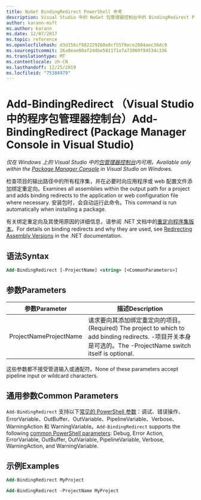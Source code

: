 ```yaml
---
title: NuGet BindingRedirect PowerShell 参考
description: Visual Studio 中的 NuGet 包管理器控制台中的 BindingRedirect PowerShell 命令参考。
author: karann-msft
ms.author: karann
ms.date: 12/07/2017
ms.topic: reference
ms.openlocfilehash: d3d156cf882229260e8cf55f8ece2804aec36dc9
ms.sourcegitcommit: 26a8eae00af2d4be581171e7a73009f94534c336
ms.translationtype: MT
ms.contentlocale: zh-CN
ms.lasthandoff: 12/25/2019
ms.locfileid: "75384979"
---
```

# <a name="add-bindingredirect-package-manager-console-in-visual-studio"></a><span data-ttu-id="bec2f-103">Add-BindingRedirect （Visual Studio 中的程序包管理器控制台）</span><span class="sxs-lookup"><span data-stu-id="bec2f-103">Add-BindingRedirect (Package Manager Console in Visual Studio)</span></span>

<span data-ttu-id="bec2f-104">*仅在 Windows 上的 Visual Studio 中的[包管理器控制台](../../consume-packages/install-use-packages-powershell.md)内可用。*</span><span class="sxs-lookup"><span data-stu-id="bec2f-104">*Available only within the [Package Manager Console](../../consume-packages/install-use-packages-powershell.md) in Visual Studio on Windows.*</span></span>

<span data-ttu-id="bec2f-105">检查项目的输出路径中的所有程序集，并在必要时向应用程序或 web 配置文件添加绑定重定向。</span><span class="sxs-lookup"><span data-stu-id="bec2f-105">Examines all assemblies within the output path for a project and adds binding redirects to the application or web configuration file where necessary.</span></span> <span data-ttu-id="bec2f-106">安装包时，会自动运行此命令。</span><span class="sxs-lookup"><span data-stu-id="bec2f-106">This command is run automatically when installing a package.</span></span>

<span data-ttu-id="bec2f-107">有关绑定重定向及其使用原因的详细信息，请参阅 .NET 文档中的[重定向程序集版本](/dotnet/framework/configure-apps/redirect-assembly-versions)。</span><span class="sxs-lookup"><span data-stu-id="bec2f-107">For details on binding redirects and why they are used, see [Redirecting Assembly Versions](/dotnet/framework/configure-apps/redirect-assembly-versions) in the .NET documentation.</span></span>

## <a name="syntax"></a><span data-ttu-id="bec2f-108">语法</span><span class="sxs-lookup"><span data-stu-id="bec2f-108">Syntax</span></span>

```ps
Add-BindingRedirect [-ProjectName] <string> [<CommonParameters>]
```

## <a name="parameters"></a><span data-ttu-id="bec2f-109">参数</span><span class="sxs-lookup"><span data-stu-id="bec2f-109">Parameters</span></span>

| <span data-ttu-id="bec2f-110">参数</span><span class="sxs-lookup"><span data-stu-id="bec2f-110">Parameter</span></span> | <span data-ttu-id="bec2f-111">描述</span><span class="sxs-lookup"><span data-stu-id="bec2f-111">Description</span></span> |
| --- | --- |
| <span data-ttu-id="bec2f-112">ProjectName</span><span class="sxs-lookup"><span data-stu-id="bec2f-112">ProjectName</span></span> | <span data-ttu-id="bec2f-113">请求要向其添加绑定重定向的项目。</span><span class="sxs-lookup"><span data-stu-id="bec2f-113">(Required) The project to which to add binding redirects.</span></span> <span data-ttu-id="bec2f-114">-项目开关本身是可选的。</span><span class="sxs-lookup"><span data-stu-id="bec2f-114">The -ProjectName switch itself is optional.</span></span> |

<span data-ttu-id="bec2f-115">这些参数都不接受管道输入或通配符。</span><span class="sxs-lookup"><span data-stu-id="bec2f-115">None of these parameters accept pipeline input or wildcard characters.</span></span>

## <a name="common-parameters"></a><span data-ttu-id="bec2f-116">通用参数</span><span class="sxs-lookup"><span data-stu-id="bec2f-116">Common Parameters</span></span>

<span data-ttu-id="bec2f-117">`Add-BindingRedirect` 支持以下[常见的 PowerShell 参数](https://go.microsoft.com/fwlink/?LinkID=113216)：调试、错误操作、ErrorVariable、OutBuffer、OutVariable、PipelineVariable、Verbose、WarningAction 和 WarningVariable。</span><span class="sxs-lookup"><span data-stu-id="bec2f-117">`Add-BindingRedirect` supports the following [common PowerShell parameters](https://go.microsoft.com/fwlink/?LinkID=113216): Debug, Error Action, ErrorVariable, OutBuffer, OutVariable, PipelineVariable, Verbose, WarningAction, and WarningVariable.</span></span>

## <a name="examples"></a><span data-ttu-id="bec2f-118">示例</span><span class="sxs-lookup"><span data-stu-id="bec2f-118">Examples</span></span>

```ps
Add-BindingRedirect MyProject

Add-BindingRedirect -ProjectName MyProject
```